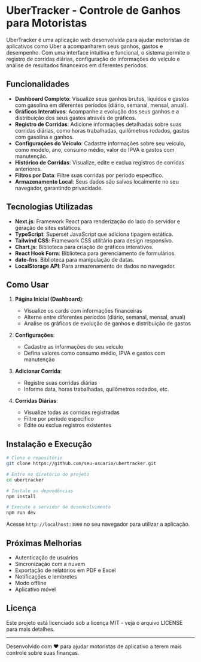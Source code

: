 # UberTracker - Controle de Ganhos para Motoristas

UberTracker é uma aplicação web desenvolvida para ajudar motoristas de aplicativos como Uber a acompanharem seus ganhos, gastos e desempenho. Com uma interface intuitiva e funcional, o sistema permite o registro de corridas diárias, configuração de informações do veículo e análise de resultados financeiros em diferentes períodos.

## Funcionalidades

- **Dashboard Completo**: Visualize seus ganhos brutos, líquidos e gastos com gasolina em diferentes períodos (diário, semanal, mensal, anual).
- **Gráficos Interativos**: Acompanhe a evolução dos seus ganhos e a distribuição dos seus gastos através de gráficos.
- **Registro de Corridas**: Adicione informações detalhadas sobre suas corridas diárias, como horas trabalhadas, quilômetros rodados, gastos com gasolina e ganhos.
- **Configurações do Veículo**: Cadastre informações sobre seu veículo, como modelo, ano, consumo médio, valor do IPVA e gastos com manutenção.
- **Histórico de Corridas**: Visualize, edite e exclua registros de corridas anteriores.
- **Filtros por Data**: Filtre suas corridas por período específico.
- **Armazenamento Local**: Seus dados são salvos localmente no seu navegador, garantindo privacidade.

## Tecnologias Utilizadas

- **Next.js**: Framework React para renderização do lado do servidor e geração de sites estáticos.
- **TypeScript**: Superset JavaScript que adiciona tipagem estática.
- **Tailwind CSS**: Framework CSS utilitário para design responsivo.
- **Chart.js**: Biblioteca para criação de gráficos interativos.
- **React Hook Form**: Biblioteca para gerenciamento de formulários.
- **date-fns**: Biblioteca para manipulação de datas.
- **LocalStorage API**: Para armazenamento de dados no navegador.

## Como Usar

1. **Página Inicial (Dashboard)**:
   - Visualize os cards com informações financeiras
   - Alterne entre diferentes períodos (diário, semanal, mensal, anual)
   - Analise os gráficos de evolução de ganhos e distribuição de gastos

2. **Configurações**:
   - Cadastre as informações do seu veículo
   - Defina valores como consumo médio, IPVA e gastos com manutenção

3. **Adicionar Corrida**:
   - Registre suas corridas diárias
   - Informe data, horas trabalhadas, quilômetros rodados, etc.

4. **Corridas Diárias**:
   - Visualize todas as corridas registradas
   - Filtre por período específico
   - Edite ou exclua registros existentes

## Instalação e Execução

```bash
# Clone o repositório
git clone https://github.com/seu-usuario/ubertracker.git

# Entre no diretório do projeto
cd ubertracker

# Instale as dependências
npm install

# Execute o servidor de desenvolvimento
npm run dev
```

Acesse `http://localhost:3000` no seu navegador para utilizar a aplicação.

## Próximas Melhorias

- Autenticação de usuários
- Sincronização com a nuvem
- Exportação de relatórios em PDF e Excel
- Notificações e lembretes
- Modo offline
- Aplicativo móvel

## Licença

Este projeto está licenciado sob a licença MIT - veja o arquivo LICENSE para mais detalhes.

---

Desenvolvido com ❤️ para ajudar motoristas de aplicativo a terem mais controle sobre suas finanças.
